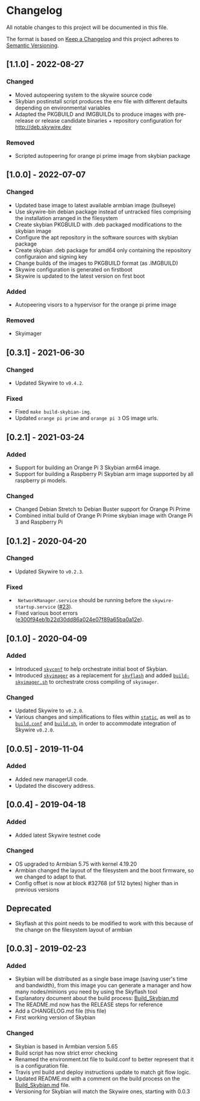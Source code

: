 # Changelog

All notable changes to this project will be documented in this file.

The format is based on [Keep a Changelog](http://keepachangelog.com/en/1.0.0/)
and this project adheres to [Semantic Versioning](http://semver.org/spec/v2.0.0.html).

<!--
This is a note for developers about the recommended tags to keep track of the changes:

- Added: for new features.
- Changed: for changes in existing functionality.
- Deprecated: for soon-to-be removed features.
- Removed: for now removed features.
- Fixed: for any bug fixes.
- Security: in case of vulnerabilities.

Dates must be YEAR-MONTH-DAY
-->
## [1.1.0] - 2022-08-27
### Changed

- Moved autopeering system to the skywire source code
- Skybian postinstall script produces the env file with different defaults depending on environmental variables
- Adapted the PKGBUILD and IMGBUILDs to produce images with pre-release or release candidate binaries + repository configuration for http://deb.skywire.dev

### Removed

- Scripted autopeering for orange pi prime image from skybian package


## [1.0.0] - 2022-07-07
### Changed

- Updated base image to latest available armbian image (bullseye)
- Use skywire-bin debian package instead of untracked files comprising the installation arranged in the filesystem
- Create skybian PKGBUILD with .deb packaged modifications to the skybian image
- Configure the apt repository in the software sources with skybian package
- Create skybian .deb package for amd64 only containing the repository configuraion and signing key
- Change builds of the images to PKGBUILD format (as .IMGBUILD)
- Skywire configuration is generated on firstboot
- Skywire is updated to the latest version on first boot

### Added

- Autopeering visors to a hypervisor for the orange pi prime image

### Removed

- Skyimager


## [0.3.1] - 2021-06-30
### Changed

- Updated Skywire to `v0.4.2`.

### Fixed
- Fixed `make build-skybian-img`.
- Updated `orange pi prime`  and `orange pi 3` OS image urls.

## [0.2.1] - 2021-03-24

### Added

- Support for building an Orange Pi 3 Skybian arm64 image.
- Support for building a Raspberry Pi Skybian arm image supported by all raspberry pi models.

### Changed

- Changed Debian Stretch to Debian Buster support for Orange Pi Prime
- Combined initial build of Orange Pi Prime skybian image with Orange Pi 3 and Raspberry Pi

## [0.1.2] - 2020-04-20

### Changed

- Updated Skywire to `v0.2.3`.

### Fixed

- ` NetworkManager.service` should be running before the `skywire-startup.service` ([#23](https://github.com/skycoin/skybian/pull/23)).
- Fixed various boot errors ([e300f94eb1b22d30dd86a024e07f89a65ba0a12e](https://github.com/skycoin/skybian/pull/29/commits/e300f94eb1b22d30dd86a024e07f89a65ba0a12e)).

## [0.1.0] - 2020-04-09

### Added

- Introduced [`skyconf`](cmd/skyconf) to help orchestrate initial boot of Skybian.
- Introduced [`skyimager`](cmd/skyimager-gui) as a replacement for [`skyflash`](https://github.com/SkycoinProject/skyflash) and added [`build-skyimager.sh`](build-skyimager.sh) to orchestrate cross compiling of `skyimager`.

### Changed

- Updated Skywire to `v0.2.0`.
- Various changes and simplifications to files within [`static`](static), as well as to [`build.conf`](build.conf) and [`build.sh`](build.sh), in order to accommodate integration of Skywire `v0.2.0`.


## [0.0.5] - 2019-11-04

### Added

- Added new managerUI code.
- Updated the discovery address.

## [0.0.4] - 2019-04-18

### Added

- Added latest Skywire testnet code

### Changed

- OS upgraded to Armbian 5.75 with kernel 4.19.20
- Armbian changed the layout of the filesystem and the boot firmware, so we changed to adapt to that.
- Config offset is now at block #32768 (of 512 bytes) higher than in previous versions

## Deprecated

- Skyflash at this point needs to be modified to work with this because of the change on the filesystem layout of armbian


## [0.0.3] - 2019-02-23

### Added

- Skybian will be distributed as a single base image (saving user's time and bandwidth), from this image you can generate a manager and how many nodes/minions you need by using the Skyflash tool
- Explanatory document about the build process: [Build_Skybian.md](Build_Skybian.md)
- The README.md now has the RELEASE steps for reference
- Add a CHANGELOG.md file (this file)
- First working version of Skybian

### Changed

- Skybian is based in Armbian version 5.65
- Build script has now strict error checking
- Renamed the environment.txt file to build.conf to better represent that it is a configuration file.
- Travis yml build and deploy instructions update to match git flow logic.
- Updated README.md with a comment on the build process on the [Build_Skybian.md](Build_Skybian.md) file.
- Versioning for Skybian will match the Skywire ones, starting with 0.0.3
